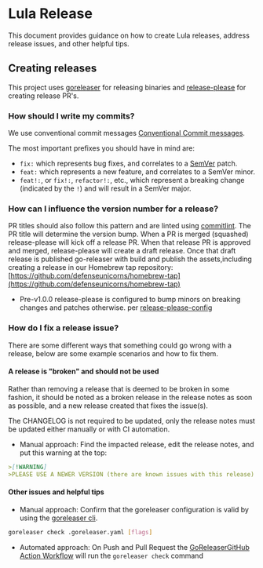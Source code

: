 # Lula Release

This document provides guidance on how to create Lula releases, address release issues, and other helpful tips.

## Creating releases

This project uses [goreleaser](https://github.com/goreleaser/goreleaser-action) for releasing binaries and [release-please](https://github.com/marketplace/actions/release-please-action) for creating release PR's.

### How should I write my commits?

We use conventional commit messages [Conventional Commit messages](https://www.conventionalcommits.org/).

The most important prefixes you should have in mind are:

- `fix:` which represents bug fixes, and correlates to a [SemVer](https://semver.org/)
  patch.
- `feat:` which represents a new feature, and correlates to a SemVer minor.
- `feat!:`,  or `fix!:`, `refactor!:`, etc., which represent a breaking change
  (indicated by the `!`) and will result in a SemVer major.

### How can I influence the version number for a release?

PR titles should also follow this pattern and are linted using [commitlint](https://commitlint.js.org/). The PR title will determine the version bump. When a PR is merged (squashed) release-please will kick off a release PR. When that release PR is approved and merged, release-please will create a draft release. Once that draft release is published go-releaser with build and publish the assets,including creating a release in our Homebrew tap repository: [https://github.com/defenseunicorns/homebrew-tap](https://github.com/defenseunicorns/homebrew-tap)

- Pre-v1.0.0 release-please is configured to bump minors on breaking changes and patches otherwise. per [release-please-config](https://github.com/defenseunicorns/lula/blob/main/release-please-config.json)

### How do I fix a release issue?

There are some different ways that something could go wrong with a release, below are some example scenarios and how to fix them.

#### A release is "broken" and should not be used

Rather than removing a release that is deemed to be broken in some fashion, it should be noted as a broken release in the release notes as soon as possible, and a new release created that fixes the issue(s).

The CHANGELOG is not required to be updated, only the release notes must be updated either manually or with CI automation.

- Manual approach: Find the impacted release, edit the release notes, and put this warning at the top:

```md
>[!WARNING]
>PLEASE USE A NEWER VERSION (there are known issues with this release)
```

#### Other issues and helpful tips

- Manual approach: Confirm that the goreleaser configuration is valid by using the [goreleaser cli](https://goreleaser.com/cmd/goreleaser_check/?h=valid).

```sh
goreleaser check .goreleaser.yaml [flags]
```

- Automated approach: On Push and Pull Request the [GoReleaserGitHub Action Workflow](./github/workflows/goreleaser-check.yaml) will run the `goreleaser check` command
